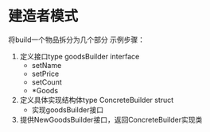 # 建造者模式
将build一个物品拆分为几个部分
示例步骤：
1. 定义接口type goodsBuilder interface
    - setName
    - setPrice
    - setCount
    - *Goods
2. 定义具体实现结构体type ConcreteBuilder struct
   - 实现goodsBuilder接口
3. 提供NewGoodsBuilder接口，返回ConcreteBuilder实现类